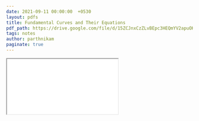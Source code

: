 ```yaml
---
date: 2021-09-11 00:00:00  +0530
layout: pdfs
title: Fundamental Curves and Their Equations
pdf_path: https://drive.google.com/file/d/15ZCJnxCzZLvBEpc3HEQmYV2apuOK0jq7/preview?usp=sharing
tags: notes
author: parthnikam
paginate: true
---
```


<iframe class="embed-pdf" src="{{ page.pdf_path }}#toolbar=0" seamless="seamless" scrolling="no" style="overflow:hidden"></iframe>
